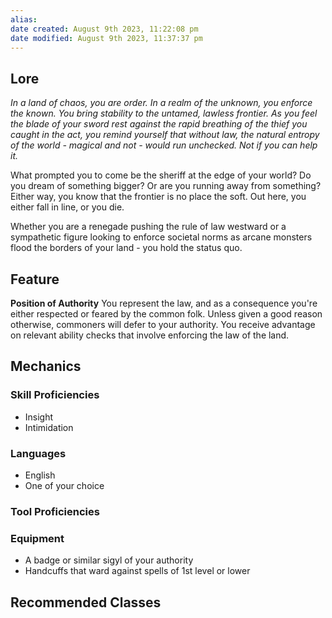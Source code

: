 ```yaml
---
alias: 
date created: August 9th 2023, 11:22:08 pm
date modified: August 9th 2023, 11:37:37 pm
---
```

## Lore
*In a land of chaos, you are order. In a realm of the unknown, you enforce the known. You bring stability to the untamed, lawless frontier. As you feel the blade of your sword rest against the rapid breathing of the thief you caught in the act, you remind yourself that without law, the natural entropy of the world - magical and not - would run unchecked. Not if you can help it.*

What prompted you to come be the sheriff at the edge of your world? Do you dream of something bigger? Or are you running away from something? Either way, you know that the frontier is no place the soft. Out here, you either fall in line, or you die.

Whether you are a renegade pushing the rule of law westward or a sympathetic figure looking to enforce societal norms as arcane monsters flood the borders of your land - you hold the status quo.
## Feature
**Position of Authority**
You represent the law, and as a consequence you're either respected or feared by the common folk. Unless given a good reason otherwise, commoners will defer to your authority. You receive advantage on relevant ability checks that involve enforcing the law of the land.

## Mechanics
### Skill Proficiencies
- Insight
- Intimidation
### Languages
- English
- One [](Worldbuilding/Languages.md#Indigenous%20Languages) of your choice
### Tool Proficiencies
### Equipment
- A badge or similar sigyl of your authority
- Handcuffs that ward against spells of 1st level or lower
## Recommended Classes
